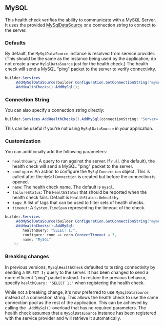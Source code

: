 ## MySQL

This health check verifies the ability to communicate with a MySQL Server.
It uses the provided [MySqlDataSource](https://mysqlconnector.net/api/mysqlconnector/mysqldatasourcetype/) or a connection string to connect to the server.

### Defaults

By default, the `MySqlDataSource` instance is resolved from service provider.
(This should be the same as the instance being used by the application; do not create a new `MySqlDataSource` just for the health check.)
The health check will send a MySQL "ping" packet to the server to verify connectivity.

```csharp
builder.Services
    .AddMySqlDataSource(builder.Configuration.GetConnectionString("mysql")) // using the MySqlConnector.DependencyInjection package
    .AddHealthChecks().AddMySql();
```

### Connection String

You can also specify a connection string directly:

```csharp
builder.Services.AddHealthChecks().AddMySql(connectionString: "Server=...;User Id=...;Password=...");
```

This can be useful if you're not using `MySqlDataSource` in your application.

### Customization

You can additionally add the following parameters:

- `healthQuery`: A query to run against the server. If `null` (the default), the health check will send a MySQL "ping" packet to the server.
- `configure`: An action to configure the `MySqlConnection` object. This is called after the `MySqlConnection` is created but before the connection is opened.
- `name`: The health check name. The default is `mysql`.
- `failureStatus`: The `HealthStatus` that should be reported when the health check fails. Default is `HealthStatus.Unhealthy`.
- `tags`: A list of tags that can be used to filter sets of health checks.
- `timeout`: A `System.TimeSpan` representing the timeout of the check.

```csharp
builder.Services
    .AddMySqlDataSource(builder.Configuration.GetConnectionString("mysql"))
    .AddHealthChecks().AddMySql(
        healthQuery: "SELECT 1;",
        configure: conn => conn.ConnectTimeout = 3,
        name: "MySQL"
    );
```

### Breaking changes

In previous versions, `MySqlHealthCheck` defaulted to testing connectivity by sending a `SELECT 1;` query to the server.
It has been changed to send a more efficient "ping" packet instead.
To restore the previous behavior, specify `healthQuery: "SELECT 1;"` when registering the health check.

While not a breaking change, it's now preferred to use `MySqlDataSource` instead of a connection string.
This allows the health check to use the same connection pool as the rest of the application.
This can be achieved by calling the `.AddMySql()` overload that has no required parameters.
The health check assumes that a `MySqlDataSource` instance has been registered with the service provider and will retrieve it automatically.

